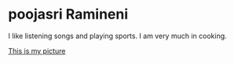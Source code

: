 # poojasri Ramineni
I like listening songs and playing sports. I am very much in cooking.


[This is my picture](https://github.com/Poojasriramineni/assignment2-Ramineni/blob/main/pooja.jpeg)